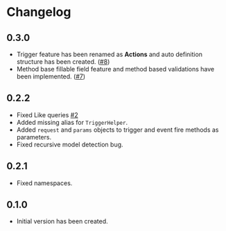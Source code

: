 # Changelog

## 0.3.0

- Trigger feature has been renamed as **Actions** and auto definition structure has been created. ([#8](https://github.com/adonisx/adonisx/issues/8))
- Method base fillable field feature and method based validations have been implemented. ([#7](https://github.com/adonisx/adonisx/issues/7))

## 0.2.2

- Fixed Like queries [#2](https://github.com/adonisx/adonisx/issues/2)
- Added missing alias for `TriggerHelper`.
- Added `request` and `params` objects to trigger and event fire methods as parameters.
- Fixed recursive model detection bug.

## 0.2.1

- Fixed namespaces.

## 0.1.0

- Initial version has been created.